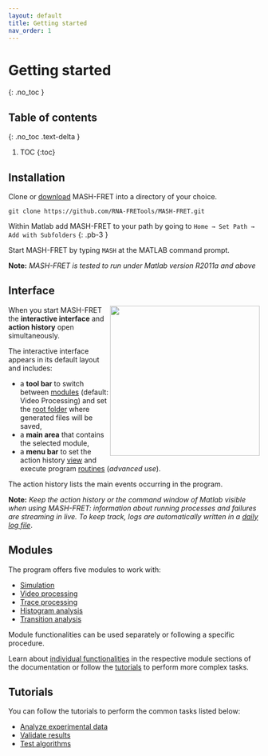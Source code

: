 ```yaml
---
layout: default
title: Getting started
nav_order: 1
---
```

# Getting started
{: .no_toc }

## Table of contents
{: .no_toc .text-delta }

1. TOC
{:toc}


## Installation
Clone or [download](https://github.com/RNA-FRETools/MASH-FRET/archive/master.zip) MASH-FRET into a directory of your choice.
```
git clone https://github.com/RNA-FRETools/MASH-FRET.git
```

Within Matlab add MASH-FRET to your path by going to `Home → Set Path → Add with Subfolders`
{: .pb-3 }

Start MASH-FRET by typing `MASH` at the MATLAB command prompt.

**Note:** *MASH-FRET is tested to run under Matlab version R2011a and above*

## Interface

<a href="../assets/images/gui/interface-default.png"><img src="../assets/images/gui/interface-default.png" width="300" style="float:right; margin-bottom:10px"/></a>

When you start MASH-FRET the **interactive interface** and **action history** open simultaneously.

The interactive interface appears in its default layout and includes:
* a **tool bar** to switch between <u>modules</u> (default: Video Processing) and set the <u>root folder</u> where generated files will be saved,
* a **main area** that contains the selected module,
* a **menu bar** to set the action history <u>view</u> and execute program <u>routines</u> (*advanced use*).

The action history lists the main events occurring in the program.

**Note:** *Keep the action history or the command window of Matlab visible when using MASH-FRET: information about running processes and failures are streaming in live.
To keep track, logs are automatically written in a 
[daily log file](../output-files/log-daily-logs.html)*.


## Modules

The program offers five modules to work with:

- [Simulation](/docs/simulation)
- [Video processing](/docs/video-processing)
- [Trace processing](/docs/trace-processing)
- [Histogram analysis](/docs/histogram-analysis)
- [Transition analysis](/docs/transition-analysis)

Module functionalities can be used separately or following a specific procedure.

Learn about <u>individual functionalities</u> in the respective module sections of the documentation or follow the <u>tutorials</u> to perform more complex tasks.

## Tutorials

You can follow the tutorials to perform the common tasks listed below:

* [Analyze experimental data](../tutorials/analyze-data)
* [Validate results](../tutorials/validate-results)
* [Test algorithms](../tutorials/test-algorithms)

